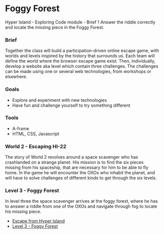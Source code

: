 # Foggy Forest

Hyper Island - Exploring Code module - Brief 1
Answer the riddle correctly and locate the missing piece in the Foggy Forest.

### Brief
Together the class will build a participation-driven online escape game, with worlds and levels inspired by the history that surrounds us. Each team will define the world where the browser escape game exist. Then, individually, develop a website aka level which contain three challenges. The challenges can be made using one or several web technologies, from workshops or elsewhere.

### Goals
- Explore and experiment with new technologies
- Have fun and challenge yourself to try something different

### Tools
- A-frame
- HTML, CSS, Javascript

### World 2 - Escaping HI-22
The story of World 2 revolves around a space scavenger who has crashlanded on a strange planet. His mission is to find the six pieces missing from his spaceship, that are necessary for him to be able to fly home. In the game he will encounter the OXOs who inhabit the planet, and will have to solve challenges of different kinds to get through the six levels. 

### Level 3 - Foggy Forest
In level three the space scavenger arrives at the foggy forest, where he has to answer a riddle from one of the OXOs and navigate through fog to locate his missing piece.

- [Escape from Hyper Island](https://github.com/escapefromhyperisland)
- [Level 3 - Foggy Forest](https://escapefromhyperisland.github.io/world2-level3/)
